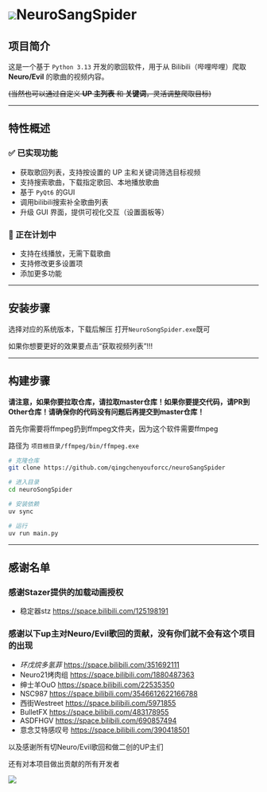 # ![](https://qingchenyou-1301914189.cos.ap-beijing.myqcloud.com/this_32.png)NeuroSangSpider



## 项目简介

这是一个基于 `Python 3.13` 开发的歌回软件，用于从 Bilibili（哔哩哔哩）爬取 **Neuro/Evil** 的歌曲的视频内容。

~~(当然也可以通过自定义 **UP 主列表** 和 **关键词**，灵活调整爬取目标)~~ 

---

## 特性概述
### ✅ 已实现功能
- 获取歌回列表，支持按设置的 UP 主和关键词筛选目标视频
- 支持搜索歌曲，下载指定歌回、本地播放歌曲
- 基于 `PyQt6` 的GUI
- 调用bilibili搜索补全歌曲列表
- 升级 GUI 界面，提供可视化交互（设置面板等）

### 🚧 正在计划中
- 支持在线播放，无需下载歌曲
- 支持修改更多设置项
- 添加更多功能

---

## 安装步骤

选择对应的系统版本，下载后解压
打开`NeuroSongSpider.exe`既可

如果你想要更好的效果要点击“获取视频列表”!!!

---

## 构建步骤

**请注意，如果你要拉取仓库，请拉取master仓库！如果你要提交代码，请PR到Other仓库！请确保你的代码没有问题后再提交到master仓库！**

首先你需要将ffmpeg扔到ffmpeg文件夹，因为这个软件需要ffmpeg

路径为 `项目根目录/ffmpeg/bin/ffmpeg.exe`

```bash
# 克隆仓库
git clone https://github.com/qingchenyouforcc/neuroSangSpider

# 进入目录
cd neuroSongSpider

# 安装依赖
uv sync

# 运行
uv run main.py
```

---

## 感谢名单

### 感谢Stazer提供的加载动画授权

- 稳定器stz https://space.bilibili.com/125198191

### 感谢以下up主对Neuro/Evil歌回的贡献，没有你们就不会有这个项目的出现

- _环戊烷多氢菲_ https://space.bilibili.com/351692111
- Neuro21烤肉组 https://space.bilibili.com/1880487363
- 绅士羊OuO https://space.bilibili.com/22535350
- NSC987 https://space.bilibili.com/3546612622166788
- 西街Westreet https://space.bilibili.com/5971855
- BulletFX https://space.bilibili.com/483178955
- ASDFHGV https://space.bilibili.com/690857494
- 意念艾特感叹号 https://space.bilibili.com/390418501

以及感谢所有切Neuro/Evil歌回和做二创的UP主们

还有对本项目做出贡献的所有开发者

![](https://qingchenyou-1301914189.cos.ap-beijing.myqcloud.com/681dcdd42da7fc5484c1dd3a9875b54a_324.png)
